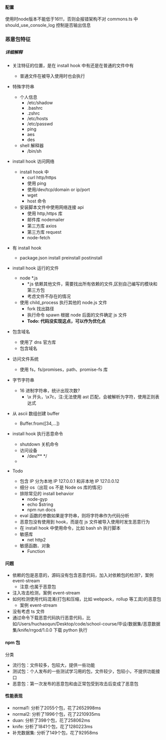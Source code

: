 #### 配置

使用时node版本不能低于16!!!，否则会报错架构不对
commons.ts 中 should_use_console_log 控制是否输出信息

### 恶意包特征
##### 详细解释

- 关注特征的位置，是在 install hook 中有还是在普通的文件中有
  - 普通文件在被导入使用时也会执行
- 特殊字符串

  - 个人信息
    - /etc/shadow
    - .bashrc
    - .zshrc
    - /etc/hosts
    - /etc/passwd
    - ping
    - aes
    - des
  - shell 解释器
    - /bin/sh

- install hook 访问网络
  - install hook 中
    - curl http/https
    - 使用 ping
    - 使用/dev/tcp/domain or ip/port
    - wget
    - host 命令
  - 安装脚本文件中使用网络连接 api
    - 使用 http,https 库
    - 邮件库 nodemailer
    - 第三方库 axios
    - 第三方库 request
    - node-fetch
- 有 install hook
  - package.json install preinstall postinstall
- install hook 运行的文件
  - node \*.js
    - \*.js 依赖其他文件，需要找出所有依赖的文件,区别自己编写的模块和第三方包
    - 考虑文件不存在的情况
  - 使用 child_process 执行其他的 node.js 文件
    - fork 找出路径
    - 执行命令 spawn 根据 node 后面的文件确定 js 文件
    - **Todo: 代码没实现这点，可以作为优化点**
- 包含域名
  - 使用了 dns 官方库
  - 包含域名
- 访问文件系统
  - 使用 fs，fs/promises，path、promise-fs 库
- 字节字符串
  - 16 进制字符串，统计出现次数?
    - \x 开头，\x7c，注:无法使用 ast 匹配，会被解析为字符，使用正则表达式
- 从 ascii 数组创建 buffer
  - Buffer.from([34,...])
- install hook 执行恶意命令
  - shutdown 关机命令
  - 访问设备
    - /dev/\*\* \*/
  -
- Todo
  - 包含 IP 分为本地 IP 127.0.0.1 和非本地 IP 127.0.0.12
  - 细分 os（出现 os 不是 Node os 库的情况）
  - 排除常见的 install behavior
    - node-gyp
    - echo $string
    - npm run docs
  - eval 函数的参数如果是字符串，则将字符串作为代码分析
  - 恶意包没有使用到 hook，而是在 js 文件被导入使用时发生恶意行为
  - 在 install hook 中使用命令，比如 bash sh 执行脚本
  - 敏感库
    - net http2
  - 敏感函数、对象
    - Function

#### 问题

- 依赖的包是恶意的，源码没有包含恶意代码，加入对依赖包的检测?，案例 event-stream
  - 注意:也属于恶意包
- 注入攻击检测，案例 event-stream
- 如何检测使用代码混淆(打包和压缩，比如 webpack，rollup 等工具)的恶意包
  - 案例 event-stream
- 没有考虑 ts 文件
- 通过命令下载恶意代码执行恶意代码，比如/Users/huchaoqun/Desktop/code/school-course/毕设/数据集/恶意数据集/knife/rrgod/1.0.0 下载 python 执行

#### npm 包

分类

- 流行包：文件较多，包较大，提供一些功能
- 测试包：个人发布的一些测试学习用的包，文件较少，包较小，不提供功能接口
- 恶意包：第一次发布的恶意包和由正常包受到攻击后变成了恶意包

#### 性能表现

+ normal1: 分析了2055个包，花了2652998ms
+ normal2: 分析了1996个包，花了2210935ms
+ duan: 分析了398个包，花了258062ms
+ knife: 分析了1841个包，花了1280223ms
+ 补充数据集: 分析了149个包，花了92958ms
